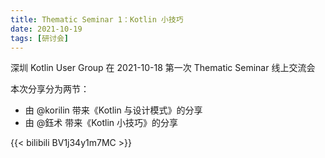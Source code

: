 ```yaml
---
title: Thematic Seminar 1：Kotlin 小技巧
date: 2021-10-19
tags: [研讨会]
---
```


深圳 Kotlin User Group 在 2021-10-18 第一次 Thematic Seminar 线上交流会

本次分享分为两节：
- 由 @korilin 带来《Kotlin 与设计模式》的分享
- 由 @鈺术 带来《Kotlin 小技巧》的分享

{{< bilibili BV1j34y1m7MC >}}
